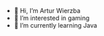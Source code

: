 - 👋 Hi, I’m Artur Wierzba
- 👀 I’m interested in gaming
- 🌱 I’m currently learning Java


<!---
awierzba/awierzba is a ✨ special ✨ repository because its `README.md` (this file) appears on your GitHub profile.
You can click the Preview link to take a look at your changes. - 💞️ I’m looking to collaborate on fb, linkedin - 📫 How to reach me fb, linkedin
--->
